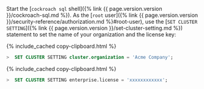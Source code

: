 Start the [`cockroach sql` shell]({% link {{ page.version.version }}/cockroach-sql.md %}). As the [`root` user]({% link {{ page.version.version }}/security-reference/authorization.md %}#root-user), use the [`SET CLUSTER SETTING`]({% link {{ page.version.version }}/set-cluster-setting.md %}) statement to set the name of your organization and the license key:

{% include_cached copy-clipboard.html %}
~~~ sql
>  SET CLUSTER SETTING cluster.organization = 'Acme Company';
~~~

{% include_cached copy-clipboard.html %}
~~~ sql
>  SET CLUSTER SETTING enterprise.license = 'xxxxxxxxxxxx';
~~~
